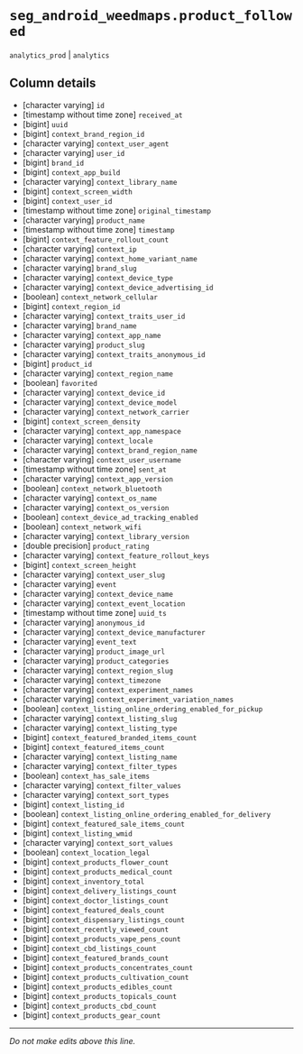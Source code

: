 # `seg_android_weedmaps.product_followed`
`analytics_prod` | `analytics`

## Column details
* [character varying] `id`
* [timestamp without time zone] `received_at`
* [bigint]    `uuid`
* [bigint]    `context_brand_region_id`
* [character varying] `context_user_agent`
* [character varying] `user_id`
* [bigint]    `brand_id`
* [bigint]    `context_app_build`
* [character varying] `context_library_name`
* [bigint]    `context_screen_width`
* [bigint]    `context_user_id`
* [timestamp without time zone] `original_timestamp`
* [character varying] `product_name`
* [timestamp without time zone] `timestamp`
* [bigint]    `context_feature_rollout_count`
* [character varying] `context_ip`
* [character varying] `context_home_variant_name`
* [character varying] `brand_slug`
* [character varying] `context_device_type`
* [character varying] `context_device_advertising_id`
* [boolean]   `context_network_cellular`
* [bigint]    `context_region_id`
* [character varying] `context_traits_user_id`
* [character varying] `brand_name`
* [character varying] `context_app_name`
* [character varying] `product_slug`
* [character varying] `context_traits_anonymous_id`
* [bigint]    `product_id`
* [character varying] `context_region_name`
* [boolean]   `favorited`
* [character varying] `context_device_id`
* [character varying] `context_device_model`
* [character varying] `context_network_carrier`
* [bigint]    `context_screen_density`
* [character varying] `context_app_namespace`
* [character varying] `context_locale`
* [character varying] `context_brand_region_name`
* [character varying] `context_user_username`
* [timestamp without time zone] `sent_at`
* [character varying] `context_app_version`
* [boolean]   `context_network_bluetooth`
* [character varying] `context_os_name`
* [character varying] `context_os_version`
* [boolean]   `context_device_ad_tracking_enabled`
* [boolean]   `context_network_wifi`
* [character varying] `context_library_version`
* [double precision] `product_rating`
* [character varying] `context_feature_rollout_keys`
* [bigint]    `context_screen_height`
* [character varying] `context_user_slug`
* [character varying] `event`
* [character varying] `context_device_name`
* [character varying] `context_event_location`
* [timestamp without time zone] `uuid_ts`
* [character varying] `anonymous_id`
* [character varying] `context_device_manufacturer`
* [character varying] `event_text`
* [character varying] `product_image_url`
* [character varying] `product_categories`
* [character varying] `context_region_slug`
* [character varying] `context_timezone`
* [character varying] `context_experiment_names`
* [character varying] `context_experiment_variation_names`
* [boolean]   `context_listing_online_ordering_enabled_for_pickup`
* [character varying] `context_listing_slug`
* [character varying] `context_listing_type`
* [bigint]    `context_featured_branded_items_count`
* [bigint]    `context_featured_items_count`
* [character varying] `context_listing_name`
* [character varying] `context_filter_types`
* [boolean]   `context_has_sale_items`
* [character varying] `context_filter_values`
* [character varying] `context_sort_types`
* [bigint]    `context_listing_id`
* [boolean]   `context_listing_online_ordering_enabled_for_delivery`
* [bigint]    `context_featured_sale_items_count`
* [bigint]    `context_listing_wmid`
* [character varying] `context_sort_values`
* [boolean]   `context_location_legal`
* [bigint]    `context_products_flower_count`
* [bigint]    `context_products_medical_count`
* [bigint]    `context_inventory_total`
* [bigint]    `context_delivery_listings_count`
* [bigint]    `context_doctor_listings_count`
* [bigint]    `context_featured_deals_count`
* [bigint]    `context_dispensary_listings_count`
* [bigint]    `context_recently_viewed_count`
* [bigint]    `context_products_vape_pens_count`
* [bigint]    `context_cbd_listings_count`
* [bigint]    `context_featured_brands_count`
* [bigint]    `context_products_concentrates_count`
* [bigint]    `context_products_cultivation_count`
* [bigint]    `context_products_edibles_count`
* [bigint]    `context_products_topicals_count`
* [bigint]    `context_products_cbd_count`
* [bigint]    `context_products_gear_count`

-------------------------------------------------------------------------------
*Do not make edits above this line.*
